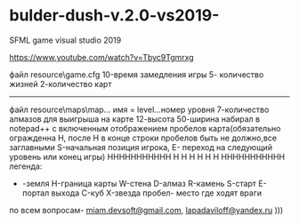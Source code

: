 # bulder-dush-v.2.0-vs2019-
SFML game
visual studio 2019

https://www.youtube.com/watch?v=Tbyc9Tgmrxg

файл resource\game.cfg
10-время замедления игры
5- количество жизней
2-количество карт

------------------------------------------
файл resource\maps\map...
имя = level...номер уровня
7-количество алмазов для выигрыша на карте
12-высота 
50-ширина
набирал в notepad++ с включенным отображением пробелов
карта(обязательно огражденна H, после H в конце строки пробелов быть не должно,все заглавными
S-начальная позиция игрока, E- переход на следующий уровень или конец игры)
HHHHHHHHHHH
H         H
H         H
H         H
HHHHHHHHHHH
легенда:
- -земля
H-граница карты
W-стена
D-алмаз
R-камень
S-старт
E-портал выхода
C-куб
X-звезда
пробел- место где ходят враги

по всем вопросам-  miam.devsoft@gmail.com, lapadaviloff@yandex.ru )))

